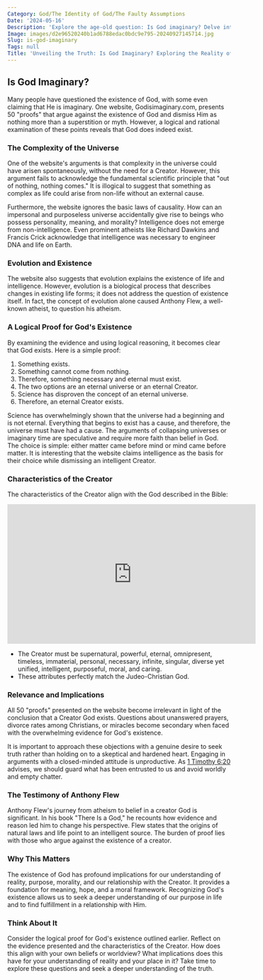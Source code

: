 ```yaml
---
Category: God/The Identity of God/The Faulty Assumptions
Date: '2024-05-16'
Description: 'Explore the age-old question: Is God imaginary? Delve into the debate surrounding the existence of a divine being and the implications it holds for humanity.'
Image: images/d2e96520240b1ad6788edac0bdc9e795-20240927145714.jpg
Slug: is-god-imaginary
Tags: null
Title: 'Unveiling the Truth: Is God Imaginary? Exploring the Reality of Divine Existence'
---
```


## Is God Imaginary?

Many people have questioned the existence of God, with some even claiming that He is imaginary. One website, Godisimaginary.com, presents 50 "proofs" that argue against the existence of God and dismiss Him as nothing more than a superstition or myth. However, a logical and rational examination of these points reveals that God does indeed exist.

### The Complexity of the Universe

One of the website's arguments is that complexity in the universe could have arisen spontaneously, without the need for a Creator. However, this argument fails to acknowledge the fundamental scientific principle that "out of nothing, nothing comes." It is illogical to suggest that something as complex as life could arise from non-life without an external cause.

Furthermore, the website ignores the basic laws of causality. How can an impersonal and purposeless universe accidentally give rise to beings who possess personality, meaning, and morality? Intelligence does not emerge from non-intelligence. Even prominent atheists like Richard Dawkins and Francis Crick acknowledge that intelligence was necessary to engineer DNA and life on Earth.

### Evolution and Existence

The website also suggests that evolution explains the existence of life and intelligence. However, evolution is a biological process that describes changes in existing life forms; it does not address the question of existence itself. In fact, the concept of evolution alone caused Anthony Flew, a well-known atheist, to question his atheism.

### A Logical Proof for God's Existence

By examining the evidence and using logical reasoning, it becomes clear that God exists. Here is a simple proof:

1. Something exists.
2. Something cannot come from nothing.
3. Therefore, something necessary and eternal must exist.
4. The two options are an eternal universe or an eternal Creator.
5. Science has disproven the concept of an eternal universe.
6. Therefore, an eternal Creator exists.

Science has overwhelmingly shown that the universe had a beginning and is not eternal. Everything that begins to exist has a cause, and therefore, the universe must have had a cause. The arguments of collapsing universes or imaginary time are speculative and require more faith than belief in God. The choice is simple: either matter came before mind or mind came before matter. It is interesting that the website claims intelligence as the basis for their choice while dismissing an intelligent Creator.

### Characteristics of the Creator

The characteristics of the Creator align with the God described in the Bible:


<iframe width="560" height="315" src="https://www.youtube.com/embed/rvonXhVJJvA" frameborder="0" allow="autoplay; encrypted-media" allowfullscreen></iframe>


- The Creator must be supernatural, powerful, eternal, omnipresent, timeless, immaterial, personal, necessary, infinite, singular, diverse yet unified, intelligent, purposeful, moral, and caring.
- These attributes perfectly match the Judeo-Christian God.

### Relevance and Implications

All 50 "proofs" presented on the website become irrelevant in light of the conclusion that a Creator God exists. Questions about unanswered prayers, divorce rates among Christians, or miracles become secondary when faced with the overwhelming evidence for God's existence.

It is important to approach these objections with a genuine desire to seek truth rather than holding on to a skeptical and hardened heart. Engaging in arguments with a closed-minded attitude is unproductive. As [1 Timothy 6:20](https://www.bibleref.com/1-Timothy/6/1-Timothy-6-20.html) advises, we should guard what has been entrusted to us and avoid worldly and empty chatter.

### The Testimony of Anthony Flew

Anthony Flew's journey from atheism to belief in a creator God is significant. In his book "There Is a God," he recounts how evidence and reason led him to change his perspective. Flew states that the origins of natural laws and life point to an intelligent source. The burden of proof lies with those who argue against the existence of a creator.

### Why This Matters

The existence of God has profound implications for our understanding of reality, purpose, morality, and our relationship with the Creator. It provides a foundation for meaning, hope, and a moral framework. Recognizing God's existence allows us to seek a deeper understanding of our purpose in life and to find fulfillment in a relationship with Him.

### Think About It

Consider the logical proof for God's existence outlined earlier. Reflect on the evidence presented and the characteristics of the Creator. How does this align with your own beliefs or worldview? What implications does this have for your understanding of reality and your place in it? Take time to explore these questions and seek a deeper understanding of the truth.